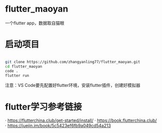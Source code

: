 # flutter_maoyan
一个flutter app，数据取自猫眼

# 启动项目
```bash

git clone https://github.com/zhangyanling77/flutter_maoyan.git
cd flutter_maoyan
code .
flutter run

```
注意：VS Code要先配置好flutter环境，安装flutter插件，创建好模拟器

# flutter学习参考链接
· https://flutterchina.club/get-started/install/
· https://book.flutterchina.club/
· https://juejin.im/book/5c5423ef6fb9a049cd54a213
